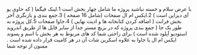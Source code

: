 با عرض سلام و خسته نباشید
پروژه ما شامل چهار بخش است 
1.لینک فیگما ( که حاوی یو آی دیزاین است )
2.ایکس ام ال صفحات (شامل 16 صفحه )
3.جمع بندی و بازنگری آخر بخش فرانت ( اضافه کردن کتابخانه ها  و ادیت نهایی )
4.جاوا صفحات 
5.کل پروژه به طور یک جا ( جمع بندی پروژه که در بریچ مستر جدا از سایر فایل ها از طریق اندروید استودیو آپلود شده است )
برای راحتی شما کد های مربوط به هر بخش با اسم و پسوند ایکس ام ال یا جاوا به علاوه اسکرین شات آن در هر کامیت قرار داده شده است .
ممنون از توجه شما
